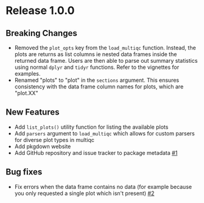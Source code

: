 # Release 1.0.0

## Breaking Changes

* Removed the `plot_opts` key from the `load_multiqc` function. Instead, the plots are returns as list columns ie nested data frames inside the returned data frame. Users are then able to parse out summary statistics using normal `dplyr` and `tidyr` functions. Refer to the vignettes for examples.
* Renamed "plots" to "plot" in the `sections` argument. This ensures consistency with the data frame column names for plots, which are "plot.XX"

## New Features

* Add `list_plots()` utility function for listing the available plots
* Add `parsers` argument to `load_multiqc` which allows for custom parsers for diverse plot types in multiqc
* Add pkgdown website
* Add GitHub repository and issue tracker to package metadata [#1](https://github.com/multimeric/TidyMultiqc/issues/1)

## Bug fixes

* Fix errors when the data frame contains no data (for example because you only requested a single plot which isn't present) [#2](https://github.com/multimeric/TidyMultiqc/issues/2)